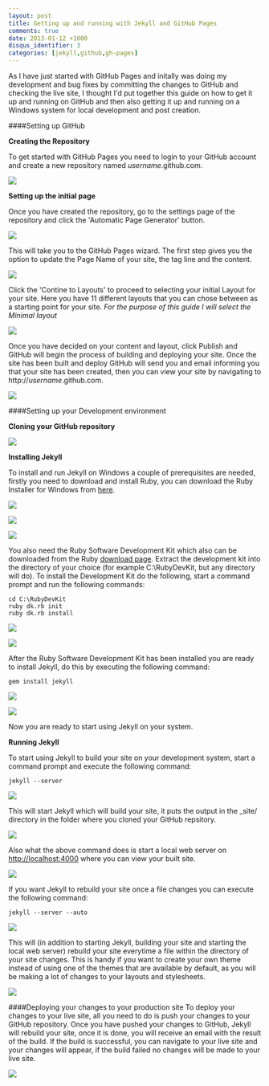 ```yaml
---
layout: post
title: Getting up and running with Jekyll and GitHub Pages
comments: true
date: 2013-01-12 +1000
disqus_identifier: 3
categories: [jekyll,github,gh-pages]
---
```


As I have just started with GitHub Pages and initally was doing my development and bug fixes by committing the changes to GitHub and checking the live site, I thought I'd put together this guide on how to get it up and running on GitHub and then also getting it up and running on a Windows system for local development and post creation.

####Setting up GitHub

**Creating the Repository**

To get started with GitHub Pages you need to login to your GitHub account and create a new repository named *username*.github.com.

![](/images/2013-01-12-Getting-up-and-running-with-Jekyll-and-GitHub-Pages/create_repository.png)

**Setting up the initial page**

Once you have created the repository, go to the settings page of the repository and click the 'Automatic Page Generator' button. 

![](/images/2013-01-12-Getting-up-and-running-with-Jekyll-and-GitHub-Pages/setting_up__page_auto_generation.png)

This will take you to the GitHub Pages wizard. The first step gives you the option to update the Page Name of your site, the tag line and the content.<!--break-->

[![](/images/2013-01-12-Getting-up-and-running-with-Jekyll-and-GitHub-Pages/page_content_small.png)](/images/2013-01-12-Getting-up-and-running-with-Jekyll-and-GitHub-Pages/page_content.png)

Click the 'Contine to Layouts' to proceed to selecting your initial Layout for your site. Here you have 11 different layouts that you can chose between as a starting point for your site. *For the purpose of this guide I will select the Minimal layout*

[![](/images/2013-01-12-Getting-up-and-running-with-Jekyll-and-GitHub-Pages/select_layout_small.png)](/images/2013-01-12-Getting-up-and-running-with-Jekyll-and-GitHub-Pages/select_layout.png)

Once you have decided on your content and layout, click Publish and GitHub will begin the process of building and deploying your site. Once the site has been built and deploy GitHub will send you and email informing you that your site has been created, then you can view your site by navigating to http://*username*.github.com.

[![](/images/2013-01-12-Getting-up-and-running-with-Jekyll-and-GitHub-Pages/site_running_github_small.png)](/images/2013-01-12-Getting-up-and-running-with-Jekyll-and-GitHub-Pages/site_running_github.png)

####Setting up your Development environment

**Cloning your GitHub repository**

![](/images/2013-01-12-Getting-up-and-running-with-Jekyll-and-GitHub-Pages/default_folder_structure.png)

**Installing Jekyll**

To install and run Jekyll on Windows a couple of prerequisites are needed, firstly you need to download and install Ruby, you can download the Ruby Installer for Windows from [here](http://rubyinstaller.org/downloads/). 

![](/images/2013-01-12-Getting-up-and-running-with-Jekyll-and-GitHub-Pages/install_ruby.png)

![](/images/2013-01-12-Getting-up-and-running-with-Jekyll-and-GitHub-Pages/install_ruby_progress.png)

![](/images/2013-01-12-Getting-up-and-running-with-Jekyll-and-GitHub-Pages/install_ruby_completed.png)

You also need the Ruby Software Development Kit which also can be downloaded from the Ruby [download page](http://rubyinstaller.org/downloads/). Extract the development kit into the directory of your choice (for example C:\RubyDevKit, but any directory will do). To install the Development Kit do the following, start a command prompt and run the following commands:

	cd C:\RubyDevKit 
	ruby dk.rb init 
	ruby dk.rb install

![](/images/2013-01-12-Getting-up-and-running-with-Jekyll-and-GitHub-Pages/extract_ruby_devkit.png)

![](/images/2013-01-12-Getting-up-and-running-with-Jekyll-and-GitHub-Pages/install_ruby_devkit.png)

After the Ruby Software Development Kit has been installed you are ready to install Jekyll, do this by executing the following command:

	gem install jekyll

![](/images/2013-01-12-Getting-up-and-running-with-Jekyll-and-GitHub-Pages/install_jekyll.png)

![](/images/2013-01-12-Getting-up-and-running-with-Jekyll-and-GitHub-Pages/install_jekyll_completed.png)

Now you are ready to start using Jekyll on your system.

**Running Jekyll**

To start using Jekyll to build your site on your development system, start a command prompt and execute the following command:

	jekyll --server

![](/images/2013-01-12-Getting-up-and-running-with-Jekyll-and-GitHub-Pages/start_jekyll.png)

This will start Jekyll which will build your site, it puts the output in the _site/ directory in the folder where you cloned your GitHub repsitory. 

![](/images/2013-01-12-Getting-up-and-running-with-Jekyll-and-GitHub-Pages/folder_structure_post_build.png)

Also what the above command does is start a local web server on [http://localhost:4000](http://localhost:4000) where you can view your built site.

[![](/images/2013-01-12-Getting-up-and-running-with-Jekyll-and-GitHub-Pages/site_running_locally_small.png)](/images/2013-01-12-Getting-up-and-running-with-Jekyll-and-GitHub-Pages/site_running_locally.png)

If you want Jekyll to rebuild your site once a file changes you can execute the following command: 

	jekyll --server --auto

![](/images/2013-01-12-Getting-up-and-running-with-Jekyll-and-GitHub-Pages/start_jekyll_auto_build.png)

This will (in addition to starting Jekyll, building your site and starting the local web server) rebuild your site everytime a file within the directory of your site changes. This is handy if you want to create your own theme instead of using one of the themes that are available by default, as you will be making a lot of changes to your layouts and stylesheets.

![](/images/2013-01-12-Getting-up-and-running-with-Jekyll-and-GitHub-Pages/jekyll_regenerate_changed_files.png)

####Deploying your changes to your production site
To deploy your changes to your live site, all you need to do is push your changes to your GitHub repository. Once you have pushed your changes to GitHub, Jekyll will rebuild your site, once it is done, you will receive an email with the result of the build. If the build is successful, you can navigate to your live site and your changes will appear, if the build failed no changes will be made to your live site.

[![](/images/2013-01-12-Getting-up-and-running-with-Jekyll-and-GitHub-Pages/site_running_github_small.png)](/images/2013-01-12-Getting-up-and-running-with-Jekyll-and-GitHub-Pages/site_running_github.png)